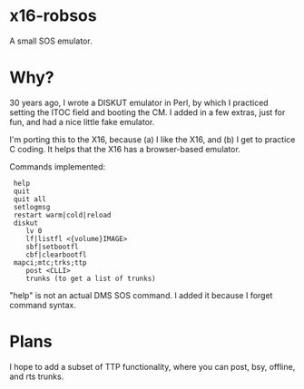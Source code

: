 # x16-robsos
A small SOS emulator.

# Why?
30 years ago, I wrote a DISKUT emulator in Perl, by which I practiced
setting the ITOC field and booting the CM. I added in a few extras,
just for fun, and had a nice little fake emulator.

I'm porting this to the X16, because (a) I like the X16, and (b) I get to
practice C coding.  It helps that the X16 has a browser-based emulator.

Commands implemented:

     help 
     quit
     quit all
     setlogmsg
     restart warm|cold|reload
     diskut
        lv 0
        lf|listfl <{volume}IMAGE>
        sbf|setbootfl
        cbf|clearbootfl
     mapci;mtc;trks;ttp
        post <CLLI>
        trunks (to get a list of trunks)

"help" is not an actual DMS SOS command.  I added it because I forget 
command syntax.

# Plans
I hope to add a subset of TTP functionality, where you can post, bsy, offline,
and rts trunks.
